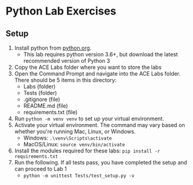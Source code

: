 # Python Lab Exercises
## Setup
1. Install python from [python.org](https://python.org/downloads). 
    - This lab requires python version 3.6+, but download the latest recommended version of Python 3
2. Copy the ACE Labs folder where you want to store the labs
3. Open the Command Prompt and navigate into the ACE Labs folder. There should be 5 items in this directory:
    - Labs (folder)
    - Tests (folder)
    - .gitignore (file)
    - README.md (file)
    - requirements.txt (file)
4. Run ```python -m venv venv``` to set up your virtual environment.
5. Activate your virtual environment. The command may vary based on whether you're running Mac, Linux, or Windows.
    - Windows: ```.\venv\Scripts\activate```
    - MacOS/Linux: ```source venv/bin/activate```
6. Install the modules required for these labs: ```pip install -r requirements.txt```
7. Run the following. If all tests pass, you have completed the setup and can proceed to Lab 1
   - ```python -m unittest Tests/test_setup.py -v```
